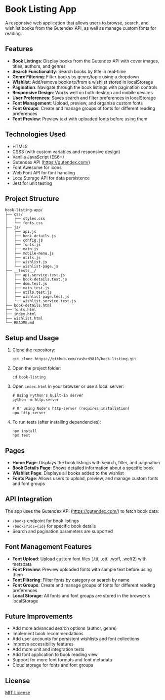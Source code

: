 # Book Listing App

A responsive web application that allows users to browse, search, and wishlist books from the Gutendex API, as well as manage custom fonts for reading.

## Features

- **Book Listings**: Display books from the Gutendex API with cover images, titles, authors, and genres
- **Search Functionality**: Search books by title in real-time
- **Genre Filtering**: Filter books by genre/topic using a dropdown
- **Wishlist**: Add/remove books to/from a wishlist stored in localStorage
- **Pagination**: Navigate through the book listings with pagination controls
- **Responsive Design**: Works well on both desktop and mobile devices
- **User Preferences**: Saves search and filter preferences in localStorage
- **Font Management**: Upload, preview, and organize custom fonts
- **Font Groups**: Create and manage groups of fonts for different reading preferences
- **Font Preview**: Preview text with uploaded fonts before using them

## Technologies Used

- HTML5
- CSS3 (with custom variables and responsive design)
- Vanilla JavaScript (ES6+)
- Gutendex API (https://gutendex.com/)
- Font Awesome for icons
- Web Font API for font handling
- LocalStorage API for data persistence
- Jest for unit testing

## Project Structure

```
book-listing-app/
├── css/
│   ├── styles.css
│   └── fonts.css
├── js/
│   ├── api.js
│   ├── book-details.js
│   ├── config.js
│   ├── fonts.js
│   ├── main.js
│   ├── mobile-menu.js
│   ├── utils.js
│   ├── wishlist.js
│   └── wishlist-page.js
├── __tests__/
│   ├── api.service.test.js
│   ├── book-details.test.js
│   ├── dom.test.js
│   ├── main.test.js
│   ├── utils.test.js
│   ├── wishlist-page.test.js
│   └── wishlist.service.test.js
├── book-details.html
├── fonts.html
├── index.html
├── wishlist.html
└── README.md
```

## Setup and Usage

1. Clone the repository:

   ```
   git clone https://github.com/rashed9810/book-listing.git
   ```

2. Open the project folder:

   ```
   cd book-listing
   ```

3. Open `index.html` in your browser or use a local server:

   ```
   # Using Python's built-in server
   python -m http.server

   # Or using Node's http-server (requires installation)
   npx http-server
   ```

4. To run tests (after installing dependencies):
   ```
   npm install
   npm test
   ```

## Pages

- **Home Page**: Displays the book listings with search, filter, and pagination
- **Book Details Page**: Shows detailed information about a specific book
- **Wishlist Page**: Displays all books added to the wishlist
- **Fonts Page**: Allows users to upload, preview, and manage custom fonts and font groups

## API Integration

The app uses the Gutendex API (https://gutendex.com/) to fetch book data:

- `/books` endpoint for book listings
- `/books?ids={id}` for specific book details
- Search and pagination parameters are supported

## Font Management Features

- **Font Upload**: Upload custom font files (.ttf, .otf, .woff, .woff2) with metadata
- **Font Preview**: Preview uploaded fonts with sample text before using them
- **Font Filtering**: Filter fonts by category or search by name
- **Font Groups**: Create and manage groups of fonts for different reading preferences
- **Local Storage**: All fonts and font groups are stored in the browser's localStorage

## Future Improvements

- Add more advanced search options (author, genre)
- Implement book recommendations
- Add user accounts for persistent wishlists and font collections
- Improve accessibility features
- Add more unit and integration tests
- Add font application to book reading view
- Support for more font formats and font metadata
- Cloud storage for fonts and font groups

## License

[MIT License](LICENSE)
